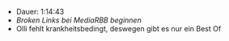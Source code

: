- Dauer: 1:14:43
- *Broken Links bei MediaRBB beginnen*
- Olli fehlt krankheitsbedingt, deswegen gibt es nur ein Best Of

